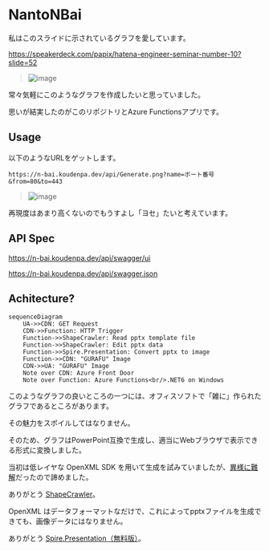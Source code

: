 # NantoNBai

私はこのスライドに示されているグラフを愛しています。

https://speakerdeck.com/papix/hatena-engineer-seminar-number-10?slide=52

>![image](https://github.com/7474/NantoNBai/assets/4744735/4f88a511-e351-457d-8c49-8bbb66d6be08)


常々気軽にこのようなグラフを作成したいと思っていました。

思いが結実したのがこのリポジトリとAzure Functionsアプリです。


## Usage

以下のようなURLをゲットします。

`https://n-bai.koudenpa.dev/api/Generate.png?name=ポート番号&from=80&to=443`

>![image](https://n-bai.koudenpa.dev/api/Generate.png?name=ポート番号&from=80&to=443)

再現度はあまり高くないのでもうすよし「ヨセ」たいと考えています。


## API Spec

https://n-bai.koudenpa.dev/api/swagger/ui

https://n-bai.koudenpa.dev/api/swagger.json


## Achitecture?

```mermaid
sequenceDiagram
    UA->>CDN: GET Request
    CDN->>Function: HTTP Trigger
    Function->>ShapeCrawler: Read pptx template file
    Function->>ShapeCrawler: Edit pptx data
    Function->>Spire.Presentation: Convert pptx to image
    Function->>CDN: "GURAFU" Image
    CDN->>UA: "GURAFU" Image
    Note over CDN: Azure Front Door
    Note over Function: Azure Functions<br/>.NET6 on Windows
```

このようなグラフの良いところの一つには、オフィスソフトで「雑に」作られたグラフであるところがあります。

その魅力をスポイルしてはなりません。

そのため、グラフはPowerPoint互換で生成し、適当にWebブラウザで表示できる形式に変換しました。

当初は低レイヤな OpenXML SDK を用いて生成を試みていましたが、[異様に難解](https://learn.microsoft.com/ja-jp/office/open-xml/working-with-presentations)だったので諦めました。

ありがとう [ShapeCrawler](https://github.com/ShapeCrawler/ShapeCrawler)。

OpenXML はデータフォーマットなだけで、これによってpptxファイルを生成できても、画像データにはなりません。

ありがとう [Spire.Presentation（無料版）](https://jp.e-iceblue.com/download/free-spire-presentation-for-net.html)。
